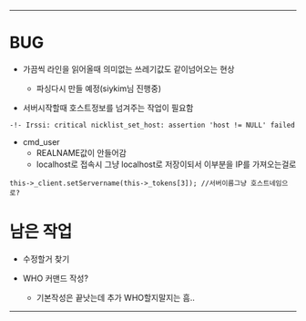 -------------------
# BUG

+ 가끔씩 라인을 읽어올때 의미없는 쓰레기값도 같이넘어오는 현상
	+ 파싱다시 만들 예정(siykim님 진행중)

+ 서버시작할때 호스트정보를 넘겨주는 작업이 필요함
```
-!- Irssi: critical nicklist_set_host: assertion 'host != NULL' failed
```

+ cmd_user
	+ REALNAME값이 안들어감
	+ localhost로 접속시 그냥 localhost로 저장이되서 이부분을 IP를 가져오는걸로
```
this->_client.setServername(this->_tokens[3]); //서버이름그냥 호스트네임으로?
```

# 남은 작업

+ 수정할거 찾기

+ WHO 커맨드 작성?
	+ 기본작성은 끝낫는데 추가 WHO할지말지는 흠..


-------------------